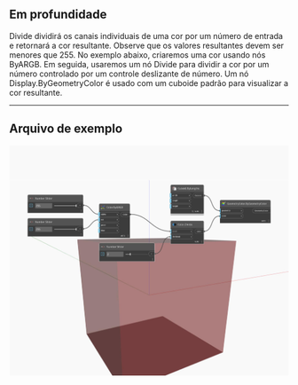 ## Em profundidade
Divide dividirá os canais individuais de uma cor por um número de entrada e retornará a cor resultante. Observe que os valores resultantes devem ser menores que 255. No exemplo abaixo, criaremos uma cor usando nós ByARGB. Em seguida, usaremos um nó Divide para dividir a cor por um número controlado por um controle deslizante de número. Um nó Display.ByGeometryColor é usado com um cuboide padrão para visualizar a cor resultante.
___
## Arquivo de exemplo

![Divide](./DSCore.Color.Divide_img.jpg)

